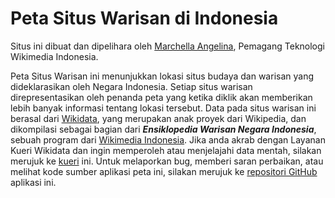 # Peta Situs Warisan di Indonesia
Situs ini dibuat dan dipelihara oleh <a href="mailto:marchellangelina@gmail.com">Marchella Angelina</a>, Pemagang Teknologi Wikimedia Indonesia.</p>
Peta Situs Warisan ini menunjukkan lokasi situs budaya dan warisan yang dideklarasikan oleh Negara Indonesia. Setiap situs warisan direpresentasikan oleh penanda peta yang ketika diklik akan memberikan lebih banyak informasi tentang lokasi tersebut. Data pada situs warisan ini berasal dari <a href="https://www.wikidata.org/">Wikidata</a>, yang merupakan anak proyek dari Wikipedia, dan dikompilasi sebagai bagian dari <i><b>Ensiklopedia Warisan Negara Indonesia</b></i>, sebuah program dari <a href="https://wikimedia.or.id/">Wikimedia Indonesia</a>. Jika anda akrab dengan Layanan Kueri Wikidata dan ingin memperoleh atau menjelajahi data mentah, silakan merujuk ke <a href="https://query.wikidata.org/#SELECT%20%3Fsite%20%3FsiteLabel%20%3FdesignationLabel%20%3Fdeclared%20%3Fdeclaration%20%3FdeclarationTitle%0A%20%20%20%20%20%20%20%3Fcoord%20%3Fimage%20%3Fwikipedia%20WHERE%20%7B%0A%20%20%23%20National%20heritage%20site%20designations%0A%20%20%7B%0A%20%20%20%20%3Fsite%20p%3AP1435%20%3FdesignationStatement%20%3B%20wdt%3AP17%20wd%3AQ252%20.%0A%20%20%20%20%3FdesignationStatement%20ps%3AP1435%20%3Fdesignation%20.%0A%20%20%20%20FILTER%20%28%20%3Fdesignation%20IN%20%28%0A%20%20%20%20%20%20wd%3AQ33506%2C%20%20%20%23%20Museum%0A%20%20%20%20%20%20wd%3AQ2736554%2C%20%23%20Candi%20of%20Indonesia%0A%20%20%20%20%20%20wd%3AQ393259%2C%20%20%23%20National%20Park%20of%20Indonesia%0A%20%20%20%20%20%20wd%3AQ839954%20%20%20%23%20Archaeological%20Site%0A%20%20%20%20%29%29%0A%20%20%7D%0A%20%20UNION%0A%20%20%23%20International%20heritage%20site%20designations%20in%20the%20Philippines%0A%20%20%7B%0A%20%20%20%20%3Fsite%20wdt%3AP17%20wd%3AQ928%20.%0A%20%20%20%20%3Fsite%20p%3AP1435%20%3FdesignationStatement%20.%0A%20%20%20%20%3FdesignationStatement%20ps%3AP1435%20%3Fdesignation%20.%0A%20%20%20%20FILTER%20%28%20%3Fdesignation%20IN%20%28%0A%20%20%20%20%20%20wd%3AQ9259%2C%20%20%20%20%20%20%23%20World%20Heritage%20Site%0A%20%20%20%20%20%20wd%3AQ17278671%2C%20%20%23%20tentative%20World%20Heritage%20Site%0A%20%20%20%20%20%20wd%3AQ43113623%2C%20%20%23%20part%20of%20World%20Heritage%20Site%0A%20%20%20%20%20%20wd%3AQ19683138%2C%20%20%23%20Ramsar%20Site%0A%20%20%20%20%20%20wd%3AQ4654172%20%20%20%20%23%20ASEAN%20Heritage%20Park%0A%20%20%20%20%29%29%0A%20%20%7D%0A%20%20FILTER%20NOT%20EXISTS%20%7B%20%3FdesignationStatement%20pqv%3AP582%20%3FendTime%20%7D%0A%20%20OPTIONAL%20%7B%20%3FdesignationStatement%20pq%3AP580%20%3Fdeclared%20%7D%0A%20%20OPTIONAL%20%7B%0A%20%20%20%20%3FdesignationStatement%20pq%3AP457%20%3Fdeclaration%20.%0A%20%20%20%20%3Fdeclaration%20wdt%3AP1476%20%3FdeclarationTitle%20.%0A%20%20%7D%0A%20%20OPTIONAL%20%7B%0A%20%20%20%20%3Fsite%20p%3AP625%20%3FcoordStatement%20.%0A%20%20%20%20%3FcoordStatement%20ps%3AP625%20%3Fcoord%20.%0A%20%20%20%20%23%20Do%20not%20include%20coordinates%20for%20parts%0A%20%20%20%20FILTER%20NOT%20EXISTS%20%7B%20%3FcoordStatement%20pq%3AP518%20%3Fx%20%7D%0A%20%20%7D%0A%20%20OPTIONAL%20%7B%20%3Fsite%20wdt%3AP18%20%3Fimage%20%7D%0A%20%20OPTIONAL%20%7B%0A%20%20%20%20%3Fwikipedia%20schema%3Aabout%20%3Fsite%20%3B%0A%20%20%20%20%20%20%20%20%20%20%20%20%20%20%20schema%3AisPartOf%20%3Chttps%3A%2F%2Fen.wikipedia.org%2F%3E%20.%0A%20%20%7D%0A%20%20SERVICE%20wikibase%3Alabel%20%7B%20bd%3AserviceParam%20wikibase%3Alanguage%20%22en%22%20%7D%0A%7D">kueri</a> ini. Untuk melaporkan bug, memberi saran perbaikan, atau melihat kode sumber aplikasi peta ini, silakan merujuk ke <a href="https://github.com/MarchellaAngelina/peta-situs-warisan-negara-indonesia.github.io">repositori GitHub</a> aplikasi ini.  
